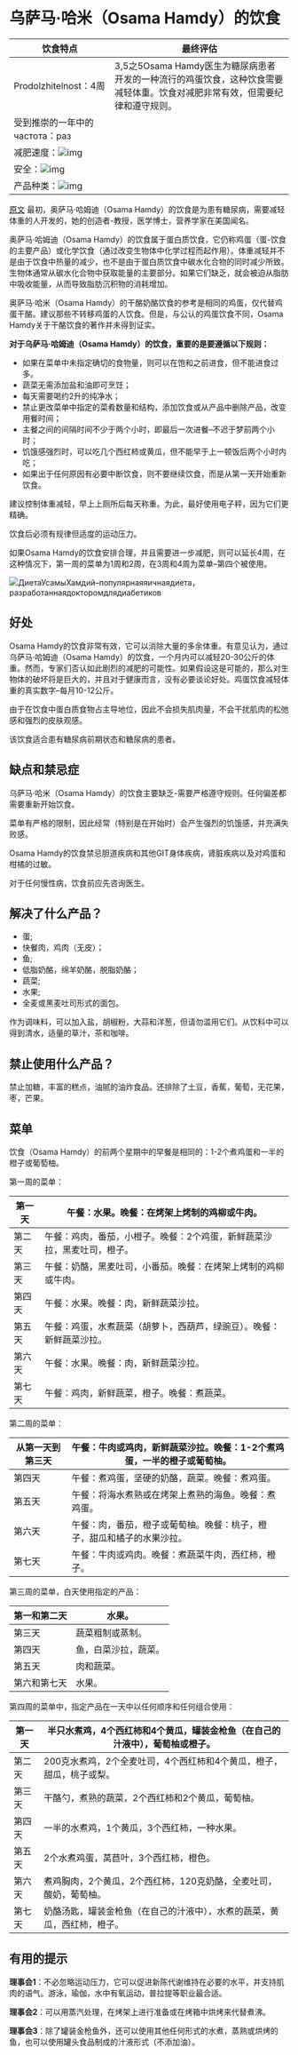 # 乌萨马·哈米（Osama Hamdy）的饮食
| 饮食特点                                         | 最终评估                                                     |
| ------------------------------------------------ | ------------------------------------------------------------ |
| Prodolzhitelnost：4周                            | 3,5之5Osama Hamdy医生为糖尿病患者开发的一种流行的鸡蛋饮食，这种饮食需要减轻体重。饮食对减肥非常有效，但需要纪律和遵守规则。 |
| 受到推崇的一年中的частота：раз                   |                                                              |
| 减肥速度：![img](http://medicalmed.de/img/5.jpg) |                                                              |
| 安全：![img](http://medicalmed.de/img/2.jpg)     |                                                              |
| 产品种类：![img](http://medicalmed.de/img/4.jpg) |                                                              |
[原文](https://en.medicalmed.de/dieta-usama-hamdij.php.htm)
最初，奥萨马·哈姆迪（Osama Hamdy）的饮食是为患有糖尿病，需要减轻体重的人开发的，她的创造者-教授，医学博士，营养学家在美国闻名。

奥萨马·哈姆迪（Osama Hamdy）的饮食属于蛋白质饮食，它仍称鸡蛋（蛋-饮食的主要产品）或化学饮食（通过改变生物体中化学过程而起作用）。体重减轻并不是由于饮食中热量的减少，也不是由于蛋白质饮食中碳水化合物的同时减少所致。生物体通常从碳水化合物中获取能量的主要部分。如果它们缺乏，就会被迫从脂肪中吸收能量，从而导致脂肪沉积物的消耗增加。

奥萨马·哈米（Osama Hamdy）的干酪奶酪饮食的参考是相同的鸡蛋，仅代替鸡蛋干酪。建议那些不转移鸡蛋的人饮食。但是，与公认的鸡蛋饮食不同，Osama Hamdy关于干酪饮食的著作并未得到证实。

**对于乌萨马·哈姆迪（Osama Hamdy）的饮食，重要的是要遵循以下规则：**

- 如果在菜单中未指定确切的食物量，则可以在饱和之前进食，但不能进食过多。
- 蔬菜无需添加盐和油即可烹饪；
- 每天需要喝约2升的纯净水；
- 禁止更改菜单中指定的菜肴数量和结构，添加饮食或从产品中删除产品，改变用餐时间；
- 主餐之间的间隔时间不少于两个小时，即最后一次进餐–不迟于梦前两个小时；
- 饥饿感强烈时，可以吃几个西红柿或黄瓜，但不能早于上一顿饭后两个小时内吃；
- 如果出于任何原因有必要中断饮食，则不要继续饮食，而是从第一天开始重新饮食。

建议控制体重减轻，早上上厕所后每天称重。为此，最好使用电子秤，因为它们更精确。

饮食后必须有规律但适度的运动压力。



如果Osama Hamdy的饮食安排合理，并且需要进一步减肥，则可以延长4周，在这种情况下，第一周的菜单为1周和2周，在3周和4周为菜单–第四个被使用。

![ДиетаУсамыХамдий–популярнаяяичнаядиета，разработаннаядокторомдлядиабетиков](http://medicalmed.de/img/dieta-usamy-hamdij.jpg)

## 好处

Osama Hamdy的饮食非常有效，它可以消除大量的多余体重。有意见认为，通过乌萨马·哈姆迪（Osama Hamdy）的饮食，一个月内可以减轻20-30公斤的体重。然而，专家们否认如此剧烈的减肥的可能性。如果假设这是可能的，那么对生物体的破坏将是巨大的，并且对于健康而言，没有必要谈论好处。鸡蛋饮食减轻体重的真实数字–每月10-12公斤。

由于在饮食中蛋白质食物占主导地位，因此不会损失肌肉量，不会干扰肌肉的松弛感和强烈的皮肤观感。

该饮食适合患有糖尿病前期状态和糖尿病的患者。

## 缺点和禁忌症

乌萨马·哈米（Osama Hamdy）的饮食主要缺乏-需要严格遵守规则。任何偏差都需要重新开始饮食。

菜单有严格的限制，因此经常（特别是在开始时）会产生强烈的饥饿感，并充满失败感。

Osama Hamdy的饮食禁忌胆道疾病和其他GIT身体疾病，肾脏疾病以及对鸡蛋和柑橘的过敏。



对于任何慢性病，饮食前应先咨询医生。

## 解决了什么产品？

- 蛋;
- 快餐肉，鸡肉（无皮）；
- 鱼;
- 低脂奶酪，绵羊奶酪，脱脂奶酪；
- 蔬菜;
- 水果;
- 全麦或黑麦吐司形式的面包。

作为调味料，可以加入盐，胡椒粉，大蒜和洋葱，但请勿滥用它们。从饮料中可以得到清水，适量的草汁，茶和咖啡。

## 禁止使用什么产品？

禁止加糖，丰富的糕点，油腻的油炸食品。还排除了土豆，香蕉，葡萄，无花果，枣，芒果。

## 菜单

饮食（Osama Hamdy）的前两个星期中的早餐是相同的：1-2个煮鸡蛋和一半的橙子或葡萄柚。

第一周的菜单：

| 第一天 | 午餐：水果。晚餐：在烤架上烤制的鸡柳或牛肉。                 |
| ------ | ------------------------------------------------------------ |
| 第二天 | 午餐：鸡肉，番茄，小橙子。晚餐：2个鸡蛋，新鲜蔬菜沙拉，黑麦吐司，橙子。 |
| 第三天 | 午餐：奶酪，黑麦吐司，小番茄。晚餐：在烤架上烤制的鸡柳或牛肉。 |
| 第四天 | 午餐：水果。晚餐：肉，新鲜蔬菜沙拉。                         |
| 第五天 | 午餐：鸡蛋，水煮蔬菜（胡萝卜，西葫芦，绿豌豆）。晚餐：新鲜蔬菜沙拉。 |
| 第六天 | 午餐：水果。晚餐：肉，新鲜蔬菜沙拉。                         |
| 第七天 | 午餐：鸡肉，新鲜蔬菜，橙子。晚餐：煮蔬菜。                   |

第二周的菜单：

| 从第一天到第三天 | 午餐：牛肉或鸡肉，新鲜蔬菜沙拉。晚餐：1-2个煮鸡蛋，一半的橙子或葡萄柚。 |
| ---------------- | ------------------------------------------------------------ |
| 第四天           | 午餐：煮鸡蛋，坚硬的奶酪，蔬菜。晚餐：煮鸡蛋。               |
| 第五天           | 午餐：将海水煮熟或在烤架上煮熟的海鱼。晚餐：煮鸡蛋。         |
| 第六天           | 午餐：肉，番茄，橙子或葡萄柚。晚餐：桃子，橙子，甜瓜和橘子的水果沙拉。 |
| 第七天           | 午餐：牛肉或鸡肉。晚餐：煮蔬菜牛肉，西红柿，橙子。           |

第三周的菜单，白天使用指定的产品：

| 第一和第二天 | 水果。               |
| ------------ | -------------------- |
| 第三天       | 蔬菜粗制或蒸制。     |
| 第四天       | 鱼，白菜沙拉，蔬菜。 |
| 第五天       | 肉和蔬菜。           |
| 第六和第七天 | 水果。               |

第四周的菜单中，指定产品在一天中以任何顺序和任何组合使用：

| 第一天 | 半只水煮鸡，4个西红柿和4个黄瓜，罐装金枪鱼（在自己的汁液中），葡萄柚或橙子。 |
| ------ | ------------------------------------------------------------ |
| 第二天 | 200克水煮鸡，2个全麦吐司，4个西红柿和4个黄瓜，橙子，甜瓜，桃子或梨。 |
| 第三天 | 干酪勺，煮熟的蔬菜，2个西红柿和2个黄瓜，葡萄柚。             |
| 第四天 | 一半的水煮鸡，1个黄瓜，3个西红柿，一种水果。                 |
| 第五天 | 2个水煮鸡蛋，莴苣叶，3个西红柿，橙色。                       |
| 第六天 | 煮鸡胸肉，2个黄瓜，2个西红柿，120克奶酪，全麦吐司，酸奶，葡萄柚。 |
| 第七天 | 奶酪汤匙，罐装金枪鱼（在自己的汁液中），水煮的蔬菜，黄瓜，西红柿，橙子。 |

## 有用的提示

**理事会1**：不必忽略运动压力，它可以促进新陈代谢维持在必要的水平，并支持肌肉的语气。游泳，瑜伽，水中有氧运动，普拉提等职业最合适。

**理事会2**：可以用蒸汽处理，在烤架上进行准备或在烤箱中烘烤来代替煮沸。

**理事会3**：除了罐装金枪鱼外，还可以使用其他任何形式的水煮，蒸熟或烘烤的鱼，也可以使用罐头食品制成的汁液形式（不添加油）。